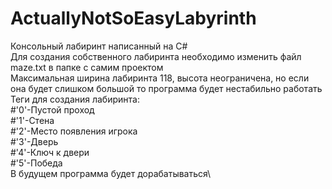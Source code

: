 # ActuallyNotSoEasyLabyrinth
Консольный лабиринт написанный на С#\
Для создания собственного лабиринта необходимо изменить файл maze.txt в папке с самим проектом\
Максимальная ширина лабиринта 118, высота неограничена, но если она будет слишком большой то программа будет нестабильно работать\
Теги для создания лабиринта:\
#'0'-Пустой проход\
#'1'-Стена\
#'2'-Место появления игрока\
#'3'-Дверь\
#'4'-Ключ к двери\
#'5'-Победа\
В будущем программа будет дорабатываться\
